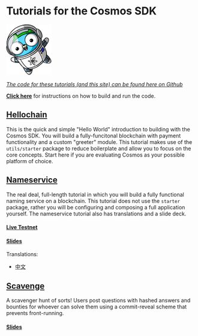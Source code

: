 # Tutorials for the Cosmos SDK

!["Greetings Cosmonauts"](./hellochain/space.png)

_[The code for these tutorials (and this site) can be found here on Github](https://www.github.com/cosmos/sdk-tutorials)_

**[Click here](./nameservice/tutorial/21-build-run.md)** for instructions on how to build and run the code.


## [Hellochain](./hellochain/tutorial/00-intro.md)

This is the quick and simple "Hello World" introduction to building with the Cosmos SDK. You will build a fully-funcitonal blockchain with payment functionality and a custom "greeter" module. This tutorial makes use of the `utils/starter` package to reduce boilerplate and allow you to focus on the core concepts. Start here if you are evaluating Cosmos as your possible platform of choice.

## [Nameservice](./nameservice/tutorial/00-background.md)

The real deal, full-length tutorial in which you will build a fully functional naming service on a blockchain. This tutorial does not use the `starter` package, rather you will be configuring and composing a full application yourself.
The nameservice tutorial also has translations and a slide deck. 
#### [Live Testnet](https://talkshop.name)
#### [Slides](https://docs.google.com/presentation/d/1aCMAdkVY-gfgnGNPTygwVk3o68czPQ_VYfvdMy9Ek5Q/edit?usp=sharing)

Translations:

- [中文](./nameservice/README_cn.md)

### 

## [Scavenge](./scavenge/tutorial/01-intro.md)

A scavenger hunt of sorts! Users post questions with hashed answers and bounties for whoever can solve them using a commit-reveal scheme that prevents front-running.

#### [Slides](https://docs.google.com/presentation/d/1UG_Zi2FxMSWTmRBFhc4exXlJssAPasTq28cpTCHX2Ks/edit?usp=sharing)
